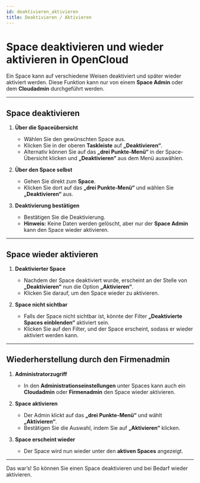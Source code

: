 ```yaml
---
id: deaktivieren_aktivieren
title: Deaktivieren / Aktivieren
---
```

# Space deaktivieren und wieder aktivieren in OpenCloud

Ein Space kann auf verschiedene Weisen deaktiviert und später wieder aktiviert werden. Diese Funktion kann nur von einem **Space Admin** oder dem **Cloudadmin** durchgeführt werden.

---

## Space deaktivieren

1. **Über die Spaceübersicht**  
   - Wählen Sie den gewünschten Space aus.  
   - Klicken Sie in der oberen **Taskleiste** auf **„Deaktivieren“**.  
   - Alternativ können Sie auf das **„drei Punkte-Menü“** in der Space-Übersicht klicken und **„Deaktivieren“** aus dem Menü auswählen.  

2. **Über den Space selbst**  
   - Gehen Sie direkt zum **Space**.  
   - Klicken Sie dort auf das **„drei Punkte-Menü“** und wählen Sie **„Deaktivieren“** aus.  

3. **Deaktivierung bestätigen**  
   - Bestätigen Sie die Deaktivierung.  
   - **Hinweis:** Keine Daten werden gelöscht, aber nur der **Space Admin** kann den Space wieder aktivieren.

---

## Space wieder aktivieren

1. **Deaktivierter Space**  
   - Nachdem der Space deaktiviert wurde, erscheint an der Stelle von **„Deaktivieren“** nun die Option **„Aktivieren“**.  
   - Klicken Sie darauf, um den Space wieder zu aktivieren.  

2. **Space nicht sichtbar**  
   - Falls der Space nicht sichtbar ist, könnte der Filter **„Deaktivierte Spaces einblenden“** aktiviert sein.  
   - Klicken Sie auf den Filter, und der Space erscheint, sodass er wieder aktiviert werden kann.  

---

## Wiederherstellung durch den Firmenadmin

1. **Administratorzugriff**  
   - In den **Administrationseinstellungen** unter Spaces kann auch ein **Cloudadmin** oder **Firmenadmin** den Space wieder aktivieren.  

2. **Space aktivieren**  
   - Der Admin klickt auf das **„drei Punkte-Menü“** und wählt **„Aktivieren“**.  
   - Bestätigen Sie die Auswahl, indem Sie auf **„Aktivieren“** klicken.  

3. **Space erscheint wieder**  
   - Der Space wird nun wieder unter den **aktiven Spaces** angezeigt.  

---

Das war’s! So können Sie einen Space deaktivieren und bei Bedarf wieder aktivieren.
